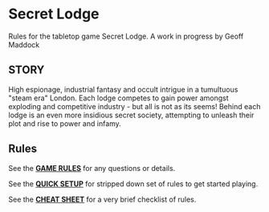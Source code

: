 # Secret Lodge

Rules for the tabletop game Secret Lodge.
A work in progress by Geoff Maddock

## STORY
High espionage, industrial fantasy and occult intrigue in a tumultuous "steam era" London.   Each lodge competes to gain power amongst exploding and competitive industry - but all is not as its seems!  Behind each lodge is an even more insidious secret society, attempting to unleash their plot and rise to power and infamy.
 
## Rules
See the **[GAME RULES](SECRET%20LODGE%20-%20GAME%20RULES.md)** for any questions or details.

See the **[QUICK SETUP](SECRET%20LODGE%20-%20Quick%20Setup.md)** for stripped down set of rules to get started playing.

See the **[CHEAT SHEET](SECRET%20LODGE%20-%20Cheat%20Sheet.md)** for a very brief checklist of rules.
